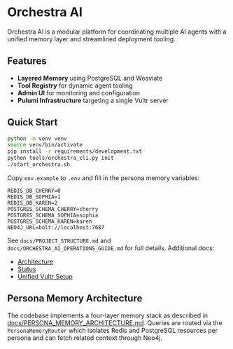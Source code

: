 # Orchestra AI

Orchestra AI is a modular platform for coordinating multiple AI agents with a unified memory layer and streamlined deployment tooling.

## Features
- **Layered Memory** using PostgreSQL and Weaviate
- **Tool Registry** for dynamic agent tooling
- **Admin UI** for monitoring and configuration
- **Pulumi Infrastructure** targeting a single Vultr server

## Quick Start
```bash
python -m venv venv
source venv/bin/activate
pip install -r requirements/development.txt
python tools/orchestra_cli.py init
./start_orchestra.sh
```

Copy `env.example` to `.env` and fill in the persona memory variables:

```
REDIS_DB_CHERRY=0
REDIS_DB_SOPHIA=1
REDIS_DB_KAREN=2
POSTGRES_SCHEMA_CHERRY=cherry
POSTGRES_SCHEMA_SOPHIA=sophia
POSTGRES_SCHEMA_KAREN=karen
NEO4J_URL=bolt://localhost:7687
```

See `docs/PROJECT_STRUCTURE.md` and `docs/ORCHESTRA_AI_OPERATIONS_GUIDE.md` for full details.
Additional docs:
- [Architecture](docs/ARCHITECTURE.md)
- [Status](docs/STATUS.md)
- [Unified Vultr Setup](docs/UNIFIED_VULTR_ARCHITECTURE.md)

## Persona Memory Architecture
The codebase implements a four-layer memory stack as described in
[docs/PERSONA_MEMORY_ARCHITECTURE.md](docs/PERSONA_MEMORY_ARCHITECTURE.md).
Queries are routed via the `PersonaMemoryRouter` which isolates Redis and
PostgreSQL resources per persona and can fetch related context through Neo4j.

